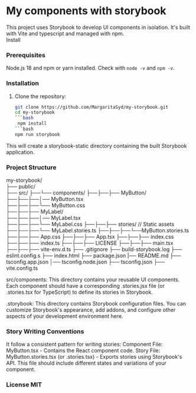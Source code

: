 # My components with storybook

This project uses Storybook to develop UI components in isolation.  It's built with Vite and typescript and managed with npm.  
Install

### Prerequisites
Node.js 18 and npm or yarn installed.  Check with `node -v` and `npm -v`. 

### Installation  

1. Clone the repository:  

   ```bash  
   git clone https://github.com/MargaritaSyd/my-storybook.git  
   cd my-storybook
   ```bash  
    npm install
   ```bash
   npm run storybook  
This will create a storybook-static directory containing the built Storybook application.

### Project Structure
my-storybook/  
├── public/             
├── src/
├──└── components/
├──├──├── MyButton/     
├──├──├──│── MyButton.tsx  
├──├──├──└── MyButton.css  
├──├──├── MyLabel/     
├──├──├──│── MyLabel.tsx  
├──├──├──└── MyLabel.css
├──├──├── stories/                 // Static assets 
├──├──├──└── MyLabel.stories.ts
├──├──├──└──MyButton.stories.ts
├──├──├── App.css
├──├──├── App.tsx
├──├──├── index.css
├──├──├── index.ts
├──├──├── LICENSE
├──├──├── main.tsx
├──├──├── vite-env.d.ts
├── .gitignore
├── build-storybook.log
├── eslint.config.s
├── index.html
├── package.json
|── README.md
├── tsconfig.app.json
│── tsconfig.node.json
├── tsconfig.json
├── vite.config.ts

src/components: This directory contains your reusable UI components. Each component should have a corresponding .stories.jsx file (or .stories.tsx for TypeScript) to define its stories in Storybook.

.storybook: This directory contains Storybook configuration files. You can customize Storybook's appearance, add addons, and configure other aspects of your development environment here.

### Story Writing Conventions
It follow a consistent pattern for writing stories:
Component File: MyButton.tsx - Contains the React component code.
Story File: MyButton.stories.tsx (or .stories.tsx) - Exports stories using Storybook's API. This file should include different states and variations of your component.

### License MIT

